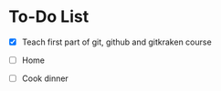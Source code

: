 # To-Do List

- [X] Teach first part of git, github and gitkraken course
- [ ] Home
- [ ] Cook dinner


